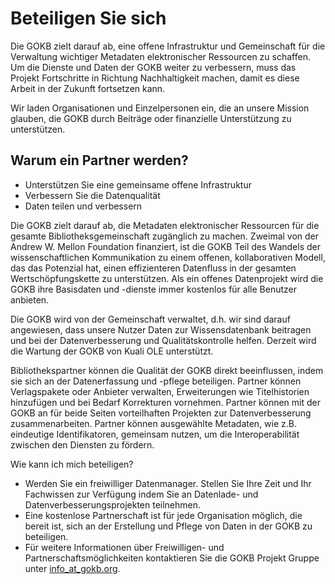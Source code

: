 # Beteiligen Sie sich

Die GOKB zielt darauf ab, eine offene Infrastruktur und Gemeinschaft für die Verwaltung 
wichtiger Metadaten elektronischer Ressourcen zu schaffen. Um
die Dienste und Daten der GOKB weiter zu verbessern, muss das Projekt
Fortschritte in Richtung Nachhaltigkeit machen, damit es diese Arbeit
in der Zukunft fortsetzen kann.

Wir laden Organisationen und Einzelpersonen ein, die an unsere Mission glauben,
die GOKB durch Beiträge oder finanzielle Unterstützung zu unterstützen.

## Warum ein Partner werden?

- Unterstützen Sie eine gemeinsame offene Infrastruktur
- Verbessern Sie die Datenqualität
- Daten teilen und verbessern

Die GOKB zielt darauf ab, die Metadaten elektronischer Ressourcen für die gesamte
Bibliotheksgemeinschaft zugänglich zu machen. Zweimal von der Andrew W. Mellon
Foundation finanziert, ist die GOKB Teil des Wandels der wissenschaftlichen
Kommunikation zu einem offenen, kollaborativen Modell, das das Potenzial hat, einen
effizienteren Datenfluss in der gesamten Wertschöpfungskette zu unterstützen. Als ein offenes
Datenprojekt wird die GOKB ihre Basisdaten und -dienste immer kostenlos für alle
Benutzer anbieten.

Die GOKB wird von der Gemeinschaft verwaltet, d.h. wir sind darauf angewiesen, dass unsere Nutzer Daten zur
Wissensdatenbank beitragen und bei der Datenverbesserung und Qualitätskontrolle helfen. 
Derzeit wird die Wartung der GOKB von Kuali OLE unterstützt.

Bibliothekspartner können die Qualität der GOKB direkt beeinflussen, indem sie
sich an der Datenerfassung und -pflege beteiligen. Partner können
Verlagspakete oder Anbieter verwalten, Erweiterungen wie Titelhistorien hinzufügen
und bei Bedarf Korrekturen vornehmen. Partner können
mit der GOKB an für beide Seiten vorteilhaften Projekten zur Datenverbesserung zusammenarbeiten. Partner können
ausgewählte Metadaten, wie z.B. eindeutige Identifikatoren, gemeinsam nutzen, um die
Interoperabilität zwischen den Diensten zu fördern.

Wie kann ich mich beteiligen?

- Werden Sie ein freiwilliger Datenmanager. Stellen Sie Ihre Zeit und Ihr Fachwissen zur Verfügung indem Sie an Datenlade- und Datenverbesserungsprojekten teilnehmen.
- Eine kostenlose Partnerschaft ist für jede Organisation möglich, die bereit ist, sich an der Erstellung und Pflege von Daten in der GOKB zu beteiligen.
- Für weitere Informationen über Freiwilligen- und Partnerschaftsmöglichkeiten kontaktieren Sie die GOKB Projekt Gruppe unter [info_at_gokb.org](mailto:info@gokb.org).
